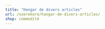 ```yaml
---
title: "Hangar de divers articles"
url: /nzerekore/hangar-de-divers-articles/
shop: commodité
---
```

